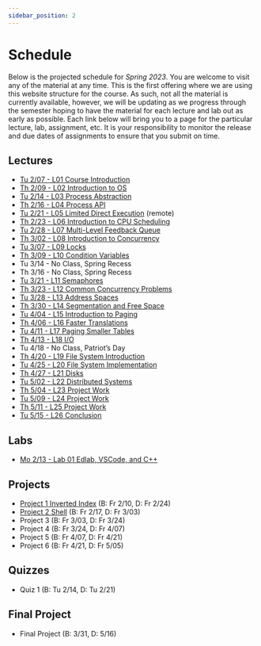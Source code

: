 ```yaml
---
sidebar_position: 2
---
```


# Schedule

Below is the projected schedule for *Spring 2023*. You are welcome to visit any of the material at any time. This is the first offering where we are using this website structure for the course. As such, not all the material is currently available, however, we will be updating as we progress through the semester hoping to have the material for each lecture and lab out as early as possible. Each link below will bring you to a page for the particular lecture, lab, assignment, etc. It is your responsibility to monitor the release and due dates of assignments to ensure that you submit on time.

## Lectures

- [Tu 2/07 - L01 Course Introduction](../../lectures/intro/)
- [Th 2/09 - L02 Introduction to OS](../../lectures/intro-os/)
- [Tu 2/14 - L03 Process Abstraction](../../lectures/process-abstraction/)
- [Th 2/16 - L04 Process API](../../lectures/process-api/)
- [Tu 2/21 - L05 Limited Direct Execution](../../lectures/limited-direct/) (remote)
- [Th 2/23 - L06 Introduction to CPU Scheduling](../../lectures/intro-cpu-sched/)
- [Tu 2/28 - L07 Multi-Level Feedback Queue](../../lectures/mlfq/)
- [Th 3/02 - L08 Introduction to Concurrency](../../lectures/intro-conc/)
- [Tu 3/07 - L09 Locks](../../lectures/locks/)
- [Th 3/09 - L10 Condition Variables](../../lectures/cond-vars/)
- Tu 3/14 - No Class, Spring Recess
- Th 3/16 - No Class, Spring Recess
- [Tu 3/21 - L11 Semaphores](../../lectures/semaphores/)
- [Th 3/23 - L12 Common Concurrency Problems](../../lectures/conc-problems/)
- [Tu 3/28 - L13 Address Spaces](../../lectures/addr-spaces/)
- [Th 3/30 - L14 Segmentation and Free Space](../../lectures/seg-free-space/)
- [Tu 4/04 - L15 Introduction to Paging](../../lectures/intro-paging/)
- [Th 4/06 - L16 Faster Translations](../../lectures/faster-impl/)
- [Tu 4/11 - L17 Paging Smaller Tables](../../lectures/paging-smaller-tables/)
- [Th 4/13 - L18 I/O](../../lectures/io/)
- Tu 4/18 - No Class, Patriot’s Day
- [Th 4/20 - L19 File System Introduction](../../lectures/fs-intro/)
- [Tu 4/25 - L20 File System Implementation](../../lectures/fs-impl/)
- [Th 4/27 - L21 Disks](../../lectures/disks/)
- [Tu 5/02 - L22 Distributed Systems](../../lectures/dist-sys/)
- [Th 5/04 - L23 Project Work](../../lectures/project-work-1/)
- [Tu 5/09 - L24 Project Work](../../lectures/project-work-2/)
- [Th 5/11 - L25 Project Work](../../lectures/project-work-3/)
- [Tu 5/15 - L26 Conclusion](../../lectures/conclusion/)

## Labs

- [Mo 2/13 - Lab 01 Edlab, VSCode, and C++](/docs/labs/lab1)

## Projects

- [Project 1 Inverted Index](/docs/projects/inverted-index) (B: Fr 2/10, D: Fr 2/24)
- [Project 2 Shell](/docs/projects/shell) (B: Fr 2/17, D: Fr 3/03)
- Project 3 (B: Fr 3/03, D: Fr 3/24)
- Project 4 (B: Fr 3/24, D: Fr 4/07)
- Project 5 (B: Fr 4/07, D: Fr 4/21)
- Project 6 (B: Fr 4/21, D: Fr 5/05)

## Quizzes

- Quiz 1 (B: Tu 2/14, D: Tu 2/21)

## Final Project

- Final Project (B: 3/31, D: 5/16)
